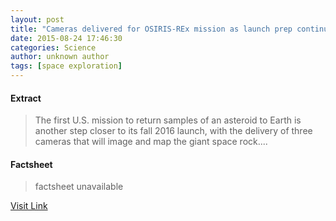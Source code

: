```yaml
---
layout: post
title: "Cameras delivered for OSIRIS-REx mission as launch prep continues"
date: 2015-08-24 17:46:30
categories: Science
author: unknown author
tags: [space exploration]
---
```



#### Extract
>The first U.S. mission to return samples of an asteroid to Earth is another step closer to its fall 2016 launch, with the delivery of three cameras that will image and map the giant space rock....

#### Factsheet
>factsheet unavailable

[Visit Link](http://phys.org/news/2015-08-cameras-osiris-rex-mission-prep.html)


